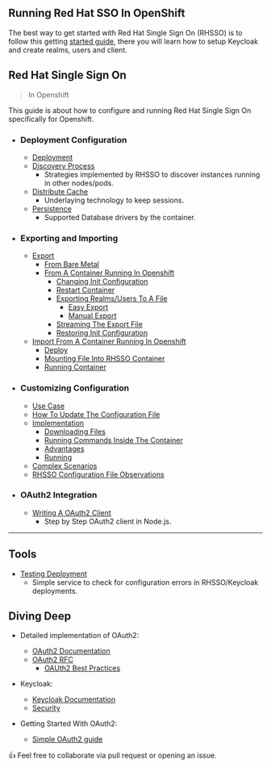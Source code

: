 ## Running Red Hat SSO In OpenShift

The best way to get started with Red Hat Single Sign On (RHSSO) is to follow this getting [started guide](https://www.keycloak.org/docs/latest/getting_started/index.html#_install-boot), there you will learn how to setup Keycloak and create realms, users and client.


## Red Hat Single Sign On  
 > In Openshift
 
This guide is about how to configure and running Red Hat Single Sign On specifically for Openshift.
 
  - ### Deployment Configuration
    - [Deployment](https://github.com/cesarvr/keycloak-examples/blob/master/horizontal-scaling/README.md#deployment)
    - [Discovery Process](https://github.com/cesarvr/keycloak-examples/blob/master/horizontal-scaling/README.md#discovery)
      - Strategies implemented by RHSSO to discover instances running in other nodes/pods.
    - [Distribute Cache](https://github.com/cesarvr/keycloak-examples/blob/master/horizontal-scaling/README.md#distributed-cache)
      - Underlaying technology to keep sessions. 
    - [Persistence](https://github.com/cesarvr/keycloak-examples/blob/master/horizontal-scaling/README.md#persistence)
      - Supported Database drivers by the container.
  - ### Exporting and Importing
    - [Export](https://github.com/cesarvr/keycloak-examples/tree/master/import-export#use_case)
      - [From Bare Metal](https://github.com/cesarvr/keycloak-examples/tree/master/import-export#metal)
      - [From A Container Running In Openshift](https://github.com/cesarvr/keycloak-examples/tree/master/import-export#export)
        - [Changing Init Configuration](https://github.com/cesarvr/keycloak-examples/tree/master/import-export#changing)
        - [Restart Container](https://github.com/cesarvr/keycloak-examples/tree/master/import-export#redeploy)
        - [Exporting Realms/Users To A File](https://github.com/cesarvr/keycloak-examples/tree/master/import-export#export_file)
          - [Easy Export](https://github.com/cesarvr/keycloak-examples/tree/master/import-export#automatic)
          - [Manual Export](https://github.com/cesarvr/keycloak-examples/tree/master/import-export#manually)
        - [Streaming The Export File](https://github.com/cesarvr/keycloak-examples/tree/master/import-export#streaming)
        - [Restoring Init Configuration](https://github.com/cesarvr/keycloak-examples/tree/master/import-export#restoring-deployment)
    - [Import From A Container Running In Openshift](https://github.com/cesarvr/keycloak-examples/tree/master/import-export#update)
      - [Deploy](https://github.com/cesarvr/keycloak-examples/tree/master/import-export#deploy)
      - [Mounting File Into RHSSO Container](https://github.com/cesarvr/keycloak-examples/tree/master/import-export#mounting)
      - [Running Container](https://github.com/cesarvr/keycloak-examples/tree/master/import-export#running)
  - ### Customizing Configuration 
     - [Use Case](https://github.com/cesarvr/keycloak-examples/tree/master/modifying-keycloak-cfg#use_case)
     - [How To Update The Configuration File](https://github.com/cesarvr/keycloak-examples/tree/master/modifying-keycloak-cfg#update)
     - [Implementation](https://github.com/cesarvr/keycloak-examples/tree/master/modifying-keycloak-cfg#impl)
        - [Downloading Files](https://github.com/cesarvr/keycloak-examples/tree/master/modifying-keycloak-cfg#down)
        - [Running Commands Inside The Container](https://github.com/cesarvr/keycloak-examples/tree/master/modifying-keycloak-cfg#container)
        - [Advantages](https://github.com/cesarvr/keycloak-examples/tree/master/modifying-keycloak-cfg#adv)
        - [Running](https://github.com/cesarvr/keycloak-examples/tree/master/modifying-keycloak-cfg#run)
     - [Complex Scenarios](https://github.com/cesarvr/keycloak-examples/tree/master/modifying-keycloak-cfg#complex)
     - [RHSSO Configuration File Observations](https://github.com/cesarvr/keycloak-examples/tree/master/modifying-keycloak-cfg#observe)
  - ### OAuth2 Integration
     - [Writing A OAuth2 Client](https://github.com/cesarvr/keycloak/tree/master/web-ui)
        - Step by Step OAuth2 client in Node.js.

------

## Tools
- [Testing Deployment](https://github.com/cesarvr/keycloak-examples/tree/master/robot)
   - Simple service to check for configuration errors in RHSSO/Keycloak deployments.

## Diving Deep

- Detailed implementation of OAuth2:
  - [OAuth2 Documentation](https://www.oauth.com/)
  - [OAuth2 RFC](https://tools.ietf.org/html/rfc6749)
    - [OAUth2 Best Practices](https://tools.ietf.org/html/draft-ietf-oauth-security-topics-12)
  

- Keycloak:
  - [Keycloak Documentation](https://www.keycloak.org/docs/2.5/getting_started/index.html)
  - [Security](https://access.redhat.com/documentation/en-us/red_hat_single_sign-on/7.2/html/server_administration_guide/threat_model_mitigation)


- Getting Started With OAuth2:
  - [Simple OAuth2 guide](https://aaronparecki.com/oauth-2-simplified/)


👍 Feel free to collaborate via pull request or opening an issue.
